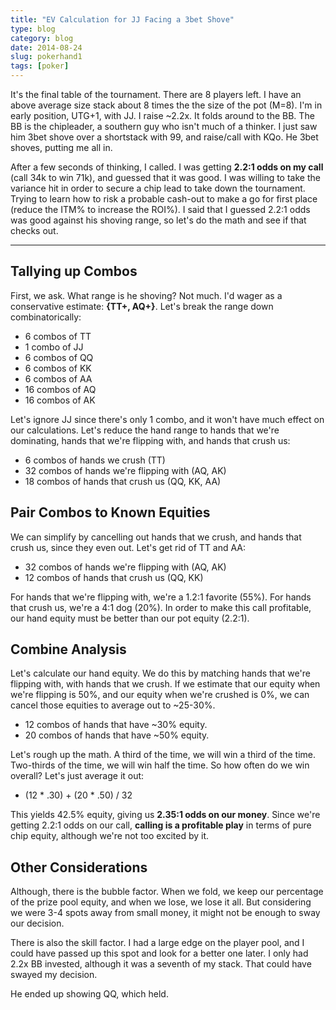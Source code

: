 ```yaml
---
title: "EV Calculation for JJ Facing a 3bet Shove"
type: blog
category: blog
date: 2014-08-24
slug: pokerhand1
tags: [poker]
---
```


It's the final table of the tournament. There are 8 players left. I have an
above average size stack about 8 times the the size of the pot (M=8). I'm
in early position, UTG+1, with JJ. I raise ~2.2x. It folds around to the BB.
The BB is the chipleader, a southern guy who isn't much of a thinker. I just
saw him 3bet shove over a shortstack with 99, and raise/call with KQo. He 3bet
shoves, putting me all in.

After a few seconds of thinking, I called. I was getting **2.2:1 odds on my
call** (call 34k to win 71k), and guessed that it was good. I was willing to
take the variance hit in order to secure a chip lead to take down the
tournament. Trying to learn how to risk a probable cash-out to make a go for
first place (reduce the ITM% to increase the ROI%). I said that I guessed 2.2:1
odds was good against his shoving range, so let's do the math and see if that
checks out.

---

## Tallying up Combos

First, we ask. What range is he shoving? Not much. I'd wager as a conservative
estimate: **{TT+, AQ+}**. Let's break the range down combinatorically:

- 6 combos of TT
- 1 combo of JJ
- 6 combos of QQ
- 6 combos of KK
- 6 combos of AA
- 16 combos of AQ
- 16 combos of AK

Let's ignore JJ since there's only 1 combo, and it won't have much effect on
our calculations. Let's reduce the hand range to hands that we're dominating,
hands that we're flipping with, and hands that crush us:

- 6 combos of hands we crush (TT)
- 32 combos of hands we're flipping with (AQ, AK)
- 18 combos of hands that crush us (QQ, KK, AA)

## Pair Combos to Known Equities

We can simplify by cancelling out hands that we crush, and hands that crush us,
since they even out. Let's get rid of TT and AA:

- 32 combos of hands we're flipping with (AQ, AK)
- 12 combos of hands that crush us (QQ, KK)

For hands that we're flipping with, we're a 1.2:1 favorite (55%). For hands
that crush us, we're a 4:1 dog (20%). In order to make this call profitable,
our hand equity must be better than our pot equity (2.2:1).

## Combine Analysis

Let's calculate our hand equity. We do this by matching hands that we're
flipping with, with hands that we crush. If we estimate that our equity when
we're flipping is 50%, and our equity when we're crushed is 0%, we can cancel
those equities to average out to ~25-30%.

- 12 combos of hands that have ~30% equity.
- 20 combos of hands that have ~50% equity.

Let's rough up the math. A third of the time, we will win a third of the time.
Two-thirds of the time, we will win half the time. So how often do we win
overall? Let's just average it out:

- (12 * .30) + (20 * .50) / 32

This yields 42.5% equity, giving us **2.35:1 odds on our money**. Since we're
getting 2.2:1 odds on our call, **calling is a profitable play** in terms of
pure chip equity, although we're not too excited by it.

## Other Considerations

Although, there is the bubble factor. When we fold, we keep our percentage of
the prize pool equity, and when we lose, we lose it all. But considering we
were 3-4 spots away from small money, it might not be enough to sway our
decision.

There is also the skill factor. I had a large edge on the player pool, and I
could have passed up this spot and look for a better one later. I only had 2.2x
BB invested, although it was a seventh of my stack. That could have swayed my
decision.

He ended up showing QQ, which held.

